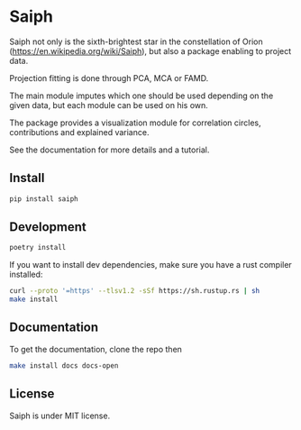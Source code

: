 # Saiph

Saiph not only is the sixth-brightest star in the constellation of Orion (https://en.wikipedia.org/wiki/Saiph), but also a package enabling to project data. 

Projection fitting is done through PCA, MCA or FAMD. 

The main module imputes which one should be used depending on the given data, but each module can be used on his own.

The package provides a visualization module for correlation circles, contributions and explained variance.

See the documentation for more details and a tutorial.

## Install

```bash
pip install saiph
```

## Development

```bash
poetry install
```

If you want to install dev dependencies, make sure you have a rust compiler installed:

```bash
curl --proto '=https' --tlsv1.2 -sSf https://sh.rustup.rs | sh
make install
```

## Documentation

To get the documentation, clone the repo then

```bash
make install docs docs-open
```

## License

Saiph is under MIT license.